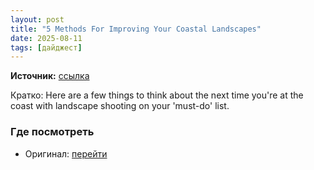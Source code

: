 ```yaml
---
layout: post
title: "5 Methods For Improving Your Coastal Landscapes"
date: 2025-08-11
tags: [дайджест]
---
```


**Источник:** [ссылка](https://www.ephotozine.com/article/5-methods-for-improving-your-coastal-landscapes-25920)

Кратко: Here are a few things to think about the next time you're at the coast with landscape shooting on your 'must-do' list.

### Где посмотреть
- Оригинал: [перейти]({link})
